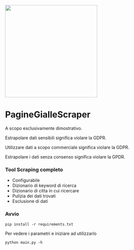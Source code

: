 <img src="https://github.com/EliaTolin/PagineGialleScraper/assets/60351315/a32f9ea0-6c0c-4354-bf74-0c311d796874" height="300">


# PagineGialleScraper
A scopo esclusivamente dimostrativo.

Estrapolare dati sensibili significa violare la GDPR.

Utilizzare dati a scopo commerciale significa violare la GDPR.

Estrapolare i dati senza consenso significa violare la GPDR.

### Tool Scraping completo

- Configurabile
- Dizionario di keyword di ricerca
- Dizionario di citta in cui ricercare
- Pulizia dei dati trovati
- Esclusione di dati

### Avvio

```
pip install -r requirements.txt 
```

Per vedere i parametri e iniziare ad utilizzarlo

```
python main.py -h
```

